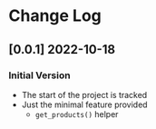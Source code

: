 # Change Log

## [0.0.1] 2022-10-18
### Initial Version

- The start of the project is tracked
- Just the minimal feature provided
  - `get_products()` helper

